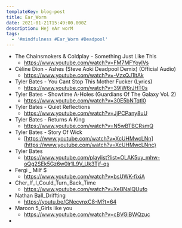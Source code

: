 ```yaml
---
templateKey: blog-post
title: Ear_Worm
date: 2021-01-21T15:49:00.000Z
description: Hej eAr worM
tags:
  - '#mindfulness #Ear_Worm #Deadpool'
---
```

* The Chainsmokers & Coldplay - Something Just Like This 
  * <https://www.youtube.com/watch?v=FM7MFYoylVs>
* Céline Dion - Ashes (Steve Aoki Deadpool Demix) (Official Audio)
  * <https://www.youtube.com/watch?v=-VzxQJ1ltAk>
* Tyler Bates - You Cant Stop This Mother Fucker (Lyrics)
  * <https://www.youtube.com/watch?v=39IW6rJHT0s>
* Tyler Bates - Showtime A-Holes (Guardians Of The Galaxy Vol. 2) 
  * <https://www.youtube.com/watch?v=30E5bNTqtl0>
* Tyler Bates - Quiet Reflections
  * <https://www.youtube.com/watch?v=JjPCPany8uU>
* Tyler Bates - Returns A King
  * <https://www.youtube.com/watch?v=N5wBTBCRsmQ>
* Tyler Bates - Story Of Wick
  * [https://www.youtube.com/watch?v=XcUHMwcLNn](https://www.youtube.com/watch?v=XcUHMwcLNnc)
* Tyler Bates
  * <https://www.youtube.com/playlist?list=OLAK5uy_mhw-oQg2SEk5Gz6w0lr1L9V_Uk3Tjf-qs>
* Fergi _ Milf $
  * <https://www.youtube.com/watch?v=bsUWK-fixiA>
* Cher_If_I_Could_Turn_Back_Time
  * <https://www.youtube.com/watch?v=XeBNaIQUufo>
* Nathan Ball_Driffting
  * <https://youtu.be/GNecvnxC8-M?t=64>
* Maroon 5_Girls like you
  * <https://www.youtube.com/watch?v=cBVGlBWQzuc>
*
